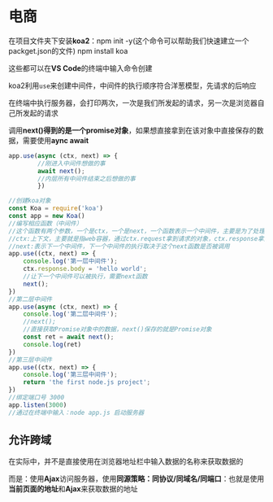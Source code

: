 # 电商

在项目文件夹下安装**koa2**：npm init -y(这个命令可以帮助我们快速建立一个packget.json的文件)    npm install koa

这些都可以在**VS Code**的终端中输入命令创建

koa2利用`use`来创建中间件，中间件的执行顺序符合洋葱模型，先请求的后响应

在终端中执行服务器，会打印两次，一次是我们所发起的请求，另一次是浏览器自己所发起的请求

调用**next()**得到的是一个**promise对象**，如果想直接拿到在该对象中直接保存的数据，需要使用**aync await**

```js
app.use(async (ctx, next) => {
        //刚进入中间件想做的事
    	await next();
    	//内层所有中间件结束之后想做的事
        })
```

```js
//创建koa对象
const Koa = require('koa')
const app = new Koa()
//编写相应函数（中间件）
//这个函数有两个参数，一个是ctx，一个是next，一个函数表示一个中间件，主要是为了处理请求
//ctx:上下文，主要就是指web容器，通过ctx.request拿到请求的对象，ctx.response拿到响应对象
//next:表示下一个中间件，下一个中间件的执行取决于这个next函数是否被调用
app.use((ctx, next) => {
    console.log('第一层中间件');
    ctx.response.body = 'hello world';
    //让下一个中间件可以被执行，需要next函数
    next();
})
//第二层中间件
app.use(async (ctx, next) => {
    console.log('第二层中间件');
    //next();
    //直接获取Promise对象中的数据，next()保存的就是Promise对象
    const ret = await next();
    console.log(ret)
})
//第三层中间件
app.use((ctx, next) => {
    console.log('第三层中间件');
    return 'the first node.js project';
})
//绑定端口号 3000
app.listen(3000)
//通过在终端中输入：node app.js 启动服务器
```

## 允许跨域

在实际中，并不是直接使用在浏览器地址栏中输入数据的名称来获取数据的

而是：使用**Ajax**访问服务器，使用**同源策略：同协议/同域名/同端口**：也就是使用**当前页面的地址**和**Ajax**来获取数据的地址